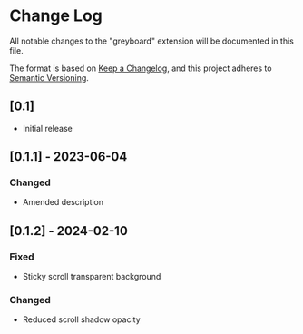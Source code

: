 # Change Log

All notable changes to the "greyboard" extension will be documented in this file.

The format is based on [Keep a Changelog](https://keepachangelog.com/en/1.1.0/),
and this project adheres to [Semantic Versioning](https://semver.org/spec/v2.0.0.html).

## [0.1]

- Initial release

## [0.1.1] - 2023-06-04

### Changed
- Amended description

## [0.1.2] - 2024-02-10

### Fixed
- Sticky scroll transparent background

### Changed
- Reduced scroll shadow opacity